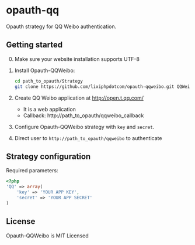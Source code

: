 opauth-qq
=========
Opauth strategy for QQ Weibo authentication.

Getting started
----------------
0. Make sure your website installation supports UTF-8

1. Install Opauth-QQWeibo:
   ```bash
   cd path_to_opauth/Strategy
   git clone https://github.com/lixiphpdotcom/opauth-qqweibo.git QQWeibo
   ```
2. Create QQ Weibo application at http://open.t.qq.com/
	 - It is a web application
	 - Callback: http://path_to_opauth/qqweibo_callback

3. Configure Opauth-QQWeibo strategy with `key` and `secret`.

4. Direct user to `http://path_to_opauth/qqweibo` to authenticate

Strategy configuration
----------------------

Required parameters:

```php
<?php
'QQ' => array(
	'key' => 'YOUR APP KEY',
	'secret' => 'YOUR APP SECRET'
)
```

License
---------
Opauth-QQWeibo is MIT Licensed  